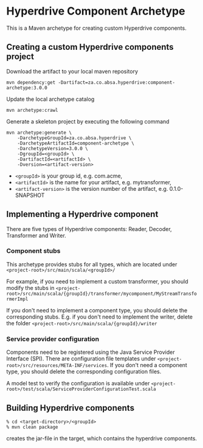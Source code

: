 <!--
  ~
  ~ Copyright 2018 ABSA Group Limited
  ~
  ~  Licensed under the Apache License, Version 2.0 (the "License");
  ~  you may not use this file except in compliance with the License.
  ~  You may obtain a copy of the License at
  ~
  ~      http://www.apache.org/licenses/LICENSE-2.0
  ~
  ~  Unless required by applicable law or agreed to in writing, software
  ~  distributed under the License is distributed on an "AS IS" BASIS,
  ~  WITHOUT WARRANTIES OR CONDITIONS OF ANY KIND, either express or implied.
  ~  See the License for the specific language governing permissions and
  ~  limitations under the License.
  ~
  -->

# Hyperdrive Component Archetype

This is a Maven archetype for creating custom Hyperdrive components.

## Creating a custom Hyperdrive components project


Download the artifact to your local maven repository
```
mvn dependency:get -Dartifact=za.co.absa.hyperdrive:component-archetype:3.0.0 
```

Update the local archetype catalog
```
mvn archetype:crawl
```

Generate a skeleton project by executing the following command
```
mvn archetype:generate \
    -DarchetypeGroupId=za.co.absa.hyperdrive \
    -DarchetypeArtifactId=component-archetype \
    -DarchetypeVersion=3.0.0 \
    -DgroupId=<groupId> \
    -DartifactId=<artifactId> \
    -Dversion=<artifact-version> 
```
- `<groupId>` is your group id, e.g. com.acme,
- `<artifactId>` is the name for your artifact, e.g. mytransformer,
- `<artifact-version>` is the version number of the artifact, e.g. 0.1.0-SNAPSHOT

## Implementing a Hyperdrive component

There are five types of Hyperdrive components: Reader, Decoder, Transformer and Writer.

### Component stubs

This archetype provides stubs for all types, which are located under `<project-root>/src/main/scala/<groupId>/`

For example, if you need to implement a custom transformer, you should modify the stubs in
 `<project-root>/src/main/scala/{groupId}/transformer/mycomponent/MyStreamTransformerImpl`

If you don't need to implement a component type, you should delete the corresponding stubs. 
 E.g. if you don't need to implement the writer, delete the folder `<project-root>/src/main/scala/{groupId}/writer`

### Service provider configuration

Components need to be registered using the Java Service Provider Interface (SPI). There are configuration file templates
 under `<project-root>/src/resources/META-INF/services`. If you don't need a component type, 
 you should delete the corresponding configuration files.
 
A model test to verify the configuration is available under `<project-root>/test/scala/ServiceProviderConfigurationTest.scala`

## Building Hyperdrive components
```
% cd <target-directory>/<groupId>
% mvn clean package
```

creates the jar-file in the target, which contains the hyperdrive components.

